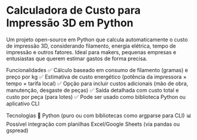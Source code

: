 # Calculadora de Custo para Impressão 3D em Python

Um projeto open-source em Python que calcula automaticamente o custo de impressão 3D, considerando filamento, energia elétrica, tempo de impressão e outros fatores. Ideal para makers, pequenas empresas e entusiastas que querem estimar gastos de forma precisa.

Funcionalidades
✅ Cálculo baseado em consumo de filamento (gramas) e preço por kg
✅ Estimativa de custo energético (potência da impressora × tempo × tarifa local)
✅ Opção para incluir custos adicionais (mão de obra, manutenção, desgaste de peças)
✅ Saída detalhada com custo total e custo por peça (para lotes)
✅ Pode ser usado como biblioteca Python ou aplicativo CLI

Tecnologias
🐍 Python (puro ou com bibliotecas como argparse para CLI)
📊 Possível integração com planilhas Excel/Google Sheets (via pandas ou gspread)
